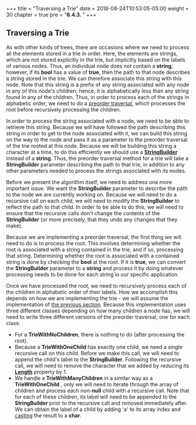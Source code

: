 +++
title = "Traversing a Trie"
date = 2018-08-24T10:53:05-05:00
weight = 30
chapter = true
pre = "<b>6.4.3. </b>"
+++

## Traversing a Trie

As with other kinds of trees, there are occasions where we need to
process all the elements stored in a trie in order. Here, the elements
are strings, which are not stored explicitly in the trie, but implicitly
based on the labels of various nodes. Thus, an individual node does not
contain a **string**; however, if its **bool** has a value of **true**,
then the path to that node describes a string stored in the trie. We can
therefore associate this string with this node. Note that this string is
a prefix of any string associated with any node in any of this node's
children; hence, it is alphabetically less than any string found in any
of the children. Thus, in order to process each of the strings in
alphabetic order, we need to do a [preorder
traversal](/trees/tries/intro), which
processes the root before recursively processing the children.

In order to process the string associated with a node, we need to be
able to retrieve this string. Because we will have followed the path
describing this string in order to get to the node associated with it,
we can build this string on the way to the node and pass it as a
parameter to the preorder traversal of the trie rooted at this node.
Because we will be building this string a character at a time, to do
this efficiently we should use a
[**StringBuilder**](/strings/stringbuilders)
instead of a **string**. Thus, the preorder traversal method for a trie
will take a **StringBuilder** parameter describing the path to that
trie, in addition to any other parameters needed to process the strings
associated with its nodes.

Before we present the algorithm itself, we need to address one more
important issue. We want the **StringBuilder** parameter to describe the
path to the node we are currently working on. Because we will need to do
a recursive call on each child, we will need to modify the
**StringBuilder** to reflect the path to that child. In order to be able
to do this, we will need to ensure that the recursive calls don't change
the contents of the **StringBuilder** (or more precisely, that they undo
any changes that they make).

Because we are implementing a preorder traversal, the first thing we
will need to do is to process the root. This involves determining
whether the root is associated with a string contained in the trie, and
if so, processing that string. Determining whether the root is
associated with a contained string is done by checking the **bool** at
the root. If it is **true**, we can convert the **StringBuilder**
parameter to a **string** and process it by doing whatever processing
needs to be done for each string in our specific application.

Once we have processed the root, we need to recursively process each of
the children in alphabetic order of their labels. How we accomplish this
depends on how we are implementing the trie - we will assume the
implementation of [the previous
section](/trees/tries/multiple-impl). Because
this implementation uses three different classes depending on how many
children a node has, we will need to write three different versions of
the preorder traversal, one for each class:

  - For a **TrieWithNoChildren**, there is nothing to do (after processing the root).
  - Because a **TrieWithOneChild** has exactly one child, we need a
    single recursive call on this child. Before we make this call, we
    will need to append the child's label to the **StringBuilder**.
    Following the recursive call, we will need to remove the character
    that we added by reducing its
    [**Length**](https://docs.microsoft.com/en-us/dotnet/api/system.text.stringbuilder.length?view=netframework-4.7.2)
    property by 1.
  - We handle a **TrieWithManyChildren** in a similar way as a
    **TrieWithOneChild** , only we will need to iterate through the
    array of children and process each non-**null** child with a
    recursive call. Note that for each of these children, its label will
    need to be appended to the **StringBuilder** prior to the recursive
    call and removed immediately after. We can obtain the label of a
    child by adding 'a' to its array index and
    [casting](/stacks-queues/stacks/#cast) the result to a
    **char**.
